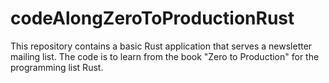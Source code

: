 # codeAlongZeroToProductionRust
This repository contains a basic Rust application that serves a newsletter mailing list. The code is to learn from the book "Zero to Production" for the programming list Rust. 
